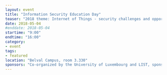 ```yaml
---
layout: event
title: "Information Security Education Day"
teaser: "2018 theme: Internet of Things - security challenges and opportunities"
date: 2018-05-04
#enddate: 2018-05-04
startime: "9:00"
endtime: "16:00"
category: 
- event 
tags: 
- featured
location: "Belval Campus, room 3.330"
sponsors: "Co-organized by the University of Luxembourg and LIST, sponsored by CLUSIL"
---
```

